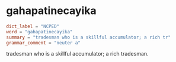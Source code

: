 # gahapatinecayika

``` toml
dict_label = "NCPED"
word = "gahapatinecayika"
summary = "tradesman who is a skillful accumulator; a rich tr"
grammar_comment = "neuter a"
```

tradesman who is a skillful accumulator; a rich tradesman.

